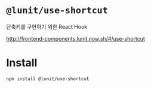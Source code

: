 # `@lunit/use-shortcut`

단축키를 구현하기 위한 React Hook

<http://frontend-components.lunit.now.sh/#/use-shortcut>

# Install

```sh
npm install @lunit/use-shortcut
```